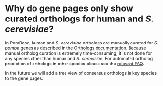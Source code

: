 # Why do gene pages only show curated orthologs for human and *S. cerevisiae*?
<!-- pombase_categories: Gene page,Genome statistics and lists,Orthology -->

In PomBase, human and *S. cerevisiae* orthologs are manually curated for
*S. pombe* genes as described in the [Orthologs documentation](/documentation/orthologs). Because manual ortholog
curation is extremely time-consuming, it is not done for any species
other than human and *S. cerevisiae*. For automated ortholog prediction
of orthologs in other species please see the [relevant FAQ](/faq/how-can-i-find-s.-pombe-orthologs-species-other-than-human-and-s.-cerevisiae).

In the future we will add a tree view of consensus orthologs in key
species to the gene pages.
